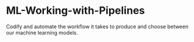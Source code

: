 # ML-Working-with-Pipelines
Codify and automate the workflow it takes to produce and choose between our machine learning models.
